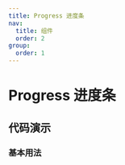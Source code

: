 ```yaml
---
title: Progress 进度条
nav:
  title: 组件
  order: 2
group:
  order: 1
---
```


#  Progress 进度条



## 代码演示

### 基本用法

<code src="../../components/progress/demo/basic.tsx"></code>

<API src="../../components/progress/index.tsx"></API>
